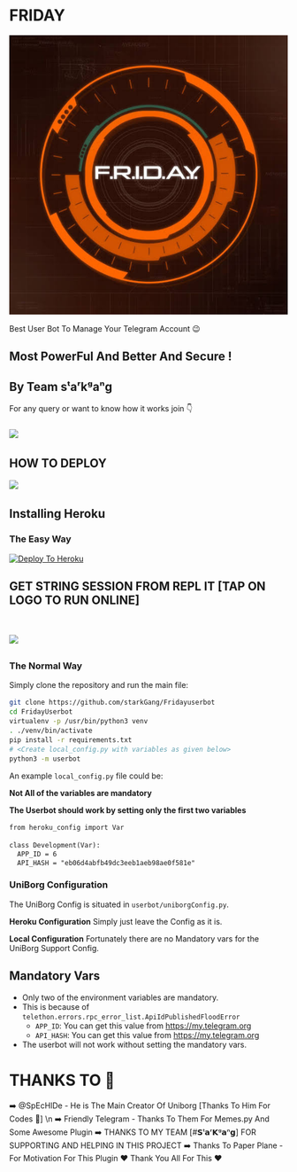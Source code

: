 # FRIDAY

<p align="center">
<img src="Logo.jpeg" alt="FRIDAY">

Best User Bot To Manage Your Telegram Account 😉
## Most PowerFul And Better And Secure !

## By Team sᵗaʳkᵍaⁿg

For any query or want to know how it works join 👇
### <a href="https://t.me/FridaySupportOfficial"><img src="https://telegra.ph/file/8ef5ff8acca6c6e4c7dd7.jpg?logo=Telegram"></a>

## HOW TO DEPLOY 

<a href="https://YouTube.com"><img src="https://telegra.ph/file/9ac774b59c57b7b3a0c89.png?logo=youtube"></a>

## Installing Heroku 

### The Easy Way
[![Deploy To Heroku](https://www.herokucdn.com/deploy/button.svg)](https://heroku.com/deploy?template=https://github.com/StarkGang/fridayuserbot)

## GET STRING SESSION FROM REPL IT [TAP ON LOGO TO RUN ONLINE]

# <a href="https://FRIDAY.starkgang.repl.run"><img src="https://telegra.ph/file/ba1e90db6956f4d7ce77d.png?logo=Repl"></a>
### The Normal Way

Simply clone the repository and run the main file:
```sh
git clone https://github.com/starkGang/Fridayuserbot
cd FridayUserbot
virtualenv -p /usr/bin/python3 venv
. ./venv/bin/activate
pip install -r requirements.txt
# <Create local_config.py with variables as given below>
python3 -m userbot
```

An example `local_config.py` file could be:

**Not All of the variables are mandatory**

__The Userbot should work by setting only the first two variables__

```python3
from heroku_config import Var

class Development(Var):
  APP_ID = 6
  API_HASH = "eb06d4abfb49dc3eeb1aeb98ae0f581e"
```

### UniBorg Configuration

The UniBorg Config is situated in `userbot/uniborgConfig.py`.

**Heroku Configuration**
Simply just leave the Config as it is.

**Local Configuration**
Fortunately there are no Mandatory vars for the UniBorg Support Config.

## Mandatory Vars

- Only two of the environment variables are mandatory.
- This is because of `telethon.errors.rpc_error_list.ApiIdPublishedFloodError`
    - `APP_ID`:   You can get this value from https://my.telegram.org
    - `API_HASH`:   You can get this value from https://my.telegram.org
- The userbot will not work without setting the mandatory vars.


# THANKS TO 🤟
➡️ @SpEcHlDe - He is The Main Creator Of Uniborg [Thanks To Him For Codes 🤟] \n
➡️ Friendly Telegram - Thanks To Them For Memes.py And Some Awesome Plugin
➡️ THANKS TO MY TEAM [#𝗦ᵗ𝗮ʳ𝗞ᵍ𝗮ⁿ𝗴] FOR SUPPORTING AND HELPING IN THIS PROJECT
➡️ Thanks To Paper Plane - For Motivation For This Plugin
❤️ Thank You All For This ❤️
